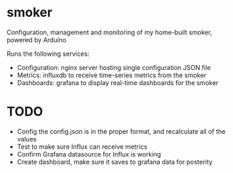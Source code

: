 # smoker
Configuration, management and monitoring of my home-built smoker, powered by Arduino

Runs the following services:
 - Configuration: nginx server hosting single configuration JSON file
 - Metrics: influxdb to receive time-series metrics from the smoker
 - Dashboards: grafana to display real-time dashboards for the smoker

# TODO

 - Config the config.json is in the proper format, and recalculate all of the values
 - Test to make sure Influx can receive metrics
 - Confirm Grafana datasource for Influx is working
 - Create dashboard, make sure it saves to grafana data for posterity
 